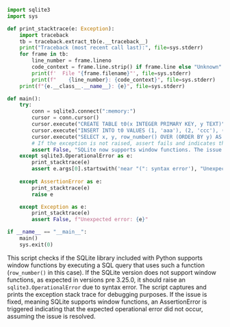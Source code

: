 ```python
import sqlite3
import sys

def print_stacktrace(e: Exception):
    import traceback
    tb = traceback.extract_tb(e.__traceback__)
    print("Traceback (most recent call last):", file=sys.stderr)
    for frame in tb:
        line_number = frame.lineno
        code_context = frame.line.strip() if frame.line else "Unknown"
        print(f'  File "{frame.filename}"', file=sys.stderr)
        print(f"    {line_number}: {code_context}", file=sys.stderr)
    print(f"{e.__class__.__name__}: {e}", file=sys.stderr)

def main():
    try:
        conn = sqlite3.connect(":memory:")
        cursor = conn.cursor()
        cursor.execute("CREATE TABLE t0(x INTEGER PRIMARY KEY, y TEXT)")
        cursor.execute("INSERT INTO t0 VALUES (1, 'aaa'), (2, 'ccc'), (3, 'bbb')")
        cursor.execute("SELECT x, y, row_number() OVER (ORDER BY y) AS row_number FROM t0 ORDER BY x")
        # If the exception is not raised, assert fails and indicates the issue is fixed
        assert False, "SQLite now supports window functions. The issue is fixed."
    except sqlite3.OperationalError as e:
        print_stacktrace(e)
        assert e.args[0].startswith('near "(": syntax error'), "Unexpected OperationalError: " + e.args[0]
    
    except AssertionError as e:
        print_stacktrace(e)
        raise e

    except Exception as e:
        print_stacktrace(e)
        assert False, f"Unexpected error: {e}"

if __name__ == "__main__":
    main()
    sys.exit(0)
```

This script checks if the SQLite library included with Python supports window functions by executing a SQL query that uses such a function (`row_number()` in this case). If the SQLite version does not support window functions, as expected in versions pre 3.25.0, it should raise an `sqlite3.OperationalError` due to syntax error. The script captures and prints the exception stack trace for debugging purposes. If the issue is fixed, meaning SQLite supports window functions, an AssertionError is triggered indicating that the expected operational error did not occur, assuming the issue is resolved.
